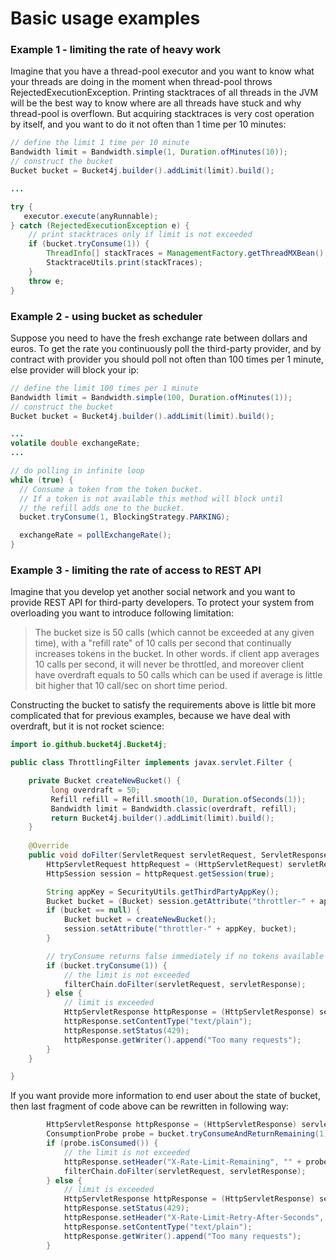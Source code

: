 # Basic usage examples

### Example 1 - limiting the rate of heavy work
Imagine that you have a thread-pool executor and you want to know what your threads are doing in the moment when thread-pool throws RejectedExecutionException.
Printing stacktraces of all threads in the JVM will be the best way to know where are all threads have stuck and why thread-pool is overflown.
But acquiring stacktraces is very cost operation by itself, and you want to do it not often than 1 time per 10 minutes:
```java
// define the limit 1 time per 10 minute
Bandwidth limit = Bandwidth.simple(1, Duration.ofMinutes(10));
// construct the bucket
Bucket bucket = Bucket4j.builder().addLimit(limit).build();

...

try {
   executor.execute(anyRunnable);
} catch (RejectedExecutionException e) {
    // print stacktraces only if limit is not exceeded
    if (bucket.tryConsume(1)) {
        ThreadInfo[] stackTraces = ManagementFactory.getThreadMXBean().dumpAllThreads(true, true);
        StacktraceUtils.print(stackTraces);
    }
    throw e;
}

```

### Example 2 - using bucket as scheduler
Suppose you need to have the fresh exchange rate between dollars and euros. 
To get the rate you continuously poll the third-party provider, 
and by contract with provider you should poll not often than 100 times per 1 minute, else provider will block your ip:   
```java
// define the limit 100 times per 1 minute
Bandwidth limit = Bandwidth.simple(100, Duration.ofMinutes(1));
// construct the bucket
Bucket bucket = Bucket4j.builder().addLimit(limit).build();

...
volatile double exchangeRate;
...

// do polling in infinite loop
while (true) {
  // Consume a token from the token bucket.  
  // If a token is not available this method will block until
  // the refill adds one to the bucket.
  bucket.tryConsume(1, BlockingStrategy.PARKING);

  exchangeRate = pollExchangeRate();
}
```

### Example 3 - limiting the rate of access to REST API
Imagine that you develop yet another social network and you want to provide REST API for third-party developers.
To protect your system from overloading you want to introduce following limitation:

> The bucket size is 50 calls (which cannot be exceeded at any given time), with a "refill rate" of 10 calls per second that continually increases tokens in the bucket. 
In other words. if client app averages 10 calls per second, it will never be throttled, 
and moreover client have overdraft equals to 50 calls which can be used if average is little bit higher that 10 call/sec on short time period.

Constructing the bucket to satisfy the requirements above is little bit more complicated that for previous examples, 
because we have deal with overdraft, but it is not rocket science:
```java
import io.github.bucket4j.Bucket4j;

public class ThrottlingFilter implements javax.servlet.Filter {

    private Bucket createNewBucket() {
         long overdraft = 50; 
         Refill refill = Refill.smooth(10, Duration.ofSeconds(1));
         Bandwidth limit = Bandwidth.classic(overdraft, refill);
         return Bucket4j.builder().addLimit(limit).build();
    }
    
    @Override
    public void doFilter(ServletRequest servletRequest, ServletResponse servletResponse, FilterChain filterChain) throws IOException, ServletException {
        HttpServletRequest httpRequest = (HttpServletRequest) servletRequest;
        HttpSession session = httpRequest.getSession(true);

        String appKey = SecurityUtils.getThirdPartyAppKey();
        Bucket bucket = (Bucket) session.getAttribute("throttler-" + appKey);
        if (bucket == null) {
            Bucket bucket = createNewBucket();
            session.setAttribute("throttler-" + appKey, bucket);
        }

        // tryConsume returns false immediately if no tokens available with the bucket
        if (bucket.tryConsume(1)) {
            // the limit is not exceeded
            filterChain.doFilter(servletRequest, servletResponse);
        } else {
            // limit is exceeded
            HttpServletResponse httpResponse = (HttpServletResponse) servletResponse;
            httpResponse.setContentType("text/plain");
            httpResponse.setStatus(429);
            httpResponse.getWriter().append("Too many requests");
        }
    }

}
```
If you want provide more information to end user about the state of bucket, then last fragment of code above can be rewritten in following way:
```java
        HttpServletResponse httpResponse = (HttpServletResponse) servletResponse;
        ConsumptionProbe probe = bucket.tryConsumeAndReturnRemaining(1);
        if (probe.isConsumed()) {
            // the limit is not exceeded
            httpResponse.setHeader("X-Rate-Limit-Remaining", "" + probe.getRemainingTokens());
            filterChain.doFilter(servletRequest, servletResponse);
        } else {
            // limit is exceeded
            HttpServletResponse httpResponse = (HttpServletResponse) servletResponse;
            httpResponse.setStatus(429);
            httpResponse.setHeader("X-Rate-Limit-Retry-After-Seconds", "" + TimeUnit.NANOSECONDS.toSeconds(probe.getNanosToWaitForRefill()));
            httpResponse.setContentType("text/plain");
            httpResponse.getWriter().append("Too many requests");
        }
```
